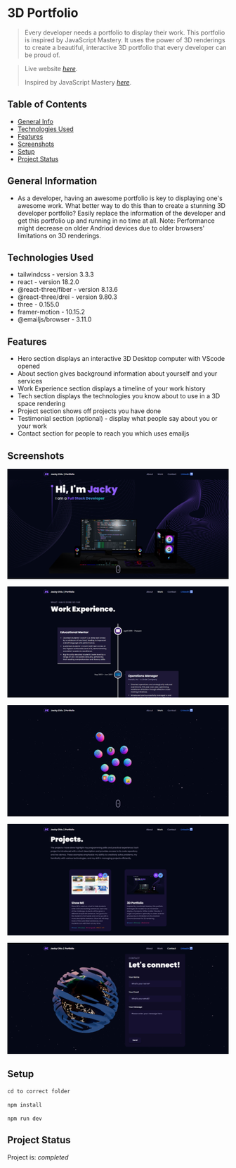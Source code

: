 # 3D Portfolio

> Every developer needs a portfolio to display their work. This portfolio is inspired by JavaScript Mastery. It uses the power of 3D renderings to create a beautiful, interactive 3D portfolio that every developer can be proud of.

> Live website [_here_](https://3dportfoliopublic.netlify.app/).
>
> Inspired by JavaScript Mastery [_here_](https://www.youtube.com/watch?v=0fYi8SGA20k).

## Table of Contents

- [General Info](#general-information)
- [Technologies Used](#technologies-used)
- [Features](#features)
- [Screenshots](#screenshots)
- [Setup](#setup)
- [Project Status](#project-status)

## General Information

- As a developer, having an awesome portfolio is key to displaying one's awesome work. What better way to do this than to create a stunning 3D developer portfolio? Easily replace the information of the developer and get this portfolio up and running in no time at all. Note: Performance might decrease on older Andriod devices due to older browsers' limitations on 3D renderings.

## Technologies Used

- tailwindcss - version 3.3.3
- react - version 18.2.0
- @react-three/fiber - version 8.13.6
- @react-three/drei - version 9.80.3
- three - 0.155.0
- framer-motion - 10.15.2
- @emailjs/browser - 3.11.0

## Features

- Hero section displays an interactive 3D Desktop computer with VScode opened
- About section gives background information about yourself and your services
- Work Experience section displays a timeline of your work history
- Tech section displays the technologies you know about to use in a 3D space rendering
- Project section shows off projects you have done
- Testimonial section (optional) - display what people say about you or your work
- Contact section for people to reach you which uses emailjs

## Screenshots

![Hero](./public/samplepages/hero.png)

![Work Experience](./public/samplepages/work.png)

![Technologies](./public/samplepages/tech.png)

![Projects](./public/samplepages/projects.png)

![Contact](./public/samplepages/contact.png)

## Setup

`cd to correct folder`

`npm install`

`npm run dev`

## Project Status

Project is: _completed_
